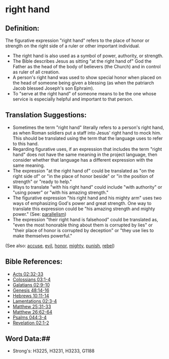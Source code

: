 # right hand #

## Definition: ##

The figurative expression "right hand" refers to the place of honor or strength on the right side of a ruler or other important individual.

* The right hand is also used as a symbol of power, authority, or strength.
* The Bible describes Jesus as sitting "at the right hand of" God the Father as the head of the body of believers (the Church) and in control as ruler of all creation.
* A person's right hand was used to show special honor when placed on the head of someone being given a blessing (as when the patriarch Jacob blessed Joseph's son Ephraim).
* To "serve at the right hand" of someone means to be the one whose service is especially helpful and important to that person.

## Translation Suggestions: ##

* Sometimes the term "right hand" literally refers to a person's right hand, as when Roman soldiers put a staff into Jesus' right hand to mock him. This should be translated using the term that the language uses to refer to this hand. 
* Regarding figurative uses, if an expression that includes the term "right hand" does not have the same meaning in the project language, then consider whether that language has a different expression with the same meaning.
* The expression "at the right hand of" could be translated as "on the right side of" or "in the place of honor beside" or "in the position of strength" or "ready to help."
* Ways to translate "with his right hand" could include "with authority" or "using power" or "with his amazing strength."
* The figurative expression "his right hand and his mighty arm" uses two ways of emphasizing God's power and great strength. One way to translate this expression could be "his amazing strength and mighty power." (See: [parallelism](rc://en/ta/man/translate/figs-parallelism))
* The expression "their right hand is falsehood" could be translated as, "even the most honorable thing about them is corrupted by lies" or "their place of honor is corrupted by deception" or "they use lies to make themselves powerful." 

(See also: [accuse](../other/accuse.md), [evil](../kt/evil.md), [honor](../other/honor.md), [mighty](../other/mighty.md), [punish](../other/punish.md), [rebel](../other/rebel.md))

## Bible References: ##

* [Acts 02:32-33](rc://en/tn/help/act/02/32)
* [Colossians 03:1-4](rc://en/tn/help/col/03/01)
* [Galatians 02:9-10](rc://en/tn/help/gal/02/09)
* [Genesis 48:14-16](rc://en/tn/help/gen/48/14)
* [Hebrews 10:11-14](rc://en/tn/help/heb/10/11)
* [Lamentations 02:3-4](rc://en/tn/help/lam/02/03)
* [Matthew 25:31-33](rc://en/tn/help/mat/25/31)
* [Matthew 26:62-64](rc://en/tn/help/mat/26/62)
* [Psalms 044:3-4](rc://en/tn/help/psa/044/003)
* [Revelation 02:1-2](rc://en/tn/help/rev/02/01)

## Word Data:##

* Strong's: H3225, H3231, H3233, G1188

